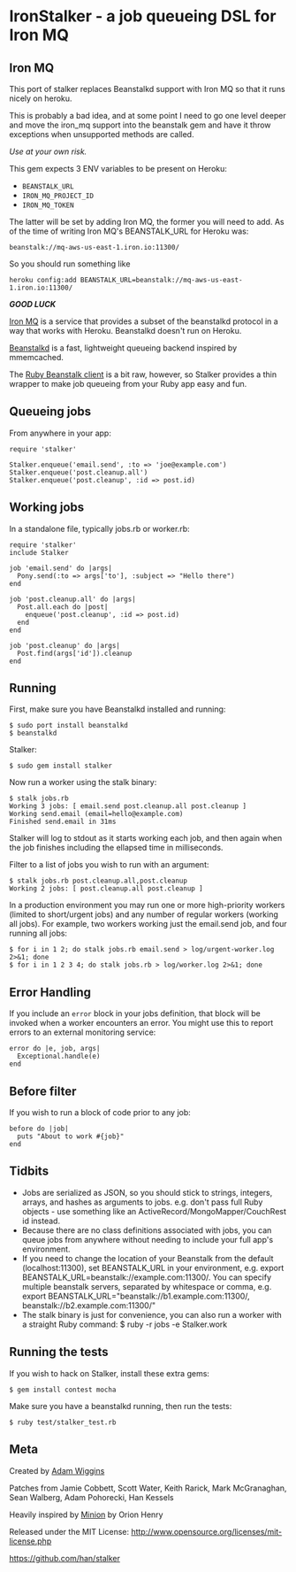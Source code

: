 IronStalker - a job queueing DSL for Iron MQ
==========================================

Iron MQ
-------

This port of stalker replaces Beanstalkd support with Iron MQ so that it runs nicely on heroku.

This is probably a bad idea, and at some point I need to go one level deeper and move the iron_mq support into the beanstalk gem and have it throw exceptions when unsupported methods are called. 

_Use at your own risk._

This gem expects 3 ENV variables to be present on Heroku:

* ```BEANSTALK_URL```
* ```IRON_MQ_PROJECT_ID```
* ```IRON_MQ_TOKEN```

The latter will be set by adding Iron MQ, the former you will need to add. As of the time of writing Iron MQ's BEANSTALK_URL for Heroku was:

    beanstalk://mq-aws-us-east-1.iron.io:11300/

So you should run something like

    heroku config:add BEANSTALK_URL=beanstalk://mq-aws-us-east-1.iron.io:11300/

___GOOD LUCK___

[Iron MQ](http://www.iron.io/products/mq) is a service that provides a subset of the beanstalkd protocol in a way that works with Heroku. Beanstalkd doesn't run on Heroku.

[Beanstalkd](http://kr.github.com/beanstalkd/) is a fast, lightweight queueing backend inspired by mmemcached.  

The [Ruby Beanstalk client](http://beanstalk.rubyforge.org/) is a bit raw, however, so Stalker provides a thin wrapper to make job queueing from your Ruby app easy and fun.

Queueing jobs
-------------

From anywhere in your app:

    require 'stalker'

    Stalker.enqueue('email.send', :to => 'joe@example.com')
    Stalker.enqueue('post.cleanup.all')
    Stalker.enqueue('post.cleanup', :id => post.id)

Working jobs
------------

In a standalone file, typically jobs.rb or worker.rb:

    require 'stalker'
    include Stalker

    job 'email.send' do |args|
      Pony.send(:to => args['to'], :subject => "Hello there")
    end

    job 'post.cleanup.all' do |args|
      Post.all.each do |post|
        enqueue('post.cleanup', :id => post.id)
      end
    end

    job 'post.cleanup' do |args|
      Post.find(args['id']).cleanup
    end

Running
-------

First, make sure you have Beanstalkd installed and running:

    $ sudo port install beanstalkd
    $ beanstalkd

Stalker:

    $ sudo gem install stalker

Now run a worker using the stalk binary:

    $ stalk jobs.rb
    Working 3 jobs: [ email.send post.cleanup.all post.cleanup ]
    Working send.email (email=hello@example.com)
    Finished send.email in 31ms

Stalker will log to stdout as it starts working each job, and then again when the job finishes including the ellapsed time in milliseconds.

Filter to a list of jobs you wish to run with an argument:

    $ stalk jobs.rb post.cleanup.all,post.cleanup
    Working 2 jobs: [ post.cleanup.all post.cleanup ]

In a production environment you may run one or more high-priority workers (limited to short/urgent jobs) and any number of regular workers (working all jobs).  For example, two workers working just the email.send job, and four running all jobs:

    $ for i in 1 2; do stalk jobs.rb email.send > log/urgent-worker.log 2>&1; done
    $ for i in 1 2 3 4; do stalk jobs.rb > log/worker.log 2>&1; done

Error Handling
-------------

If you include an `error` block in your jobs definition, that block will be invoked when a worker encounters an error. You might use this to report errors to an external monitoring service:

    error do |e, job, args|
      Exceptional.handle(e)
    end

Before filter
-------------

If you wish to run a block of code prior to any job:

    before do |job|
      puts "About to work #{job}"
    end

Tidbits
-------

* Jobs are serialized as JSON, so you should stick to strings, integers, arrays, and hashes as arguments to jobs.  e.g. don't pass full Ruby objects - use something like an ActiveRecord/MongoMapper/CouchRest id instead.
* Because there are no class definitions associated with jobs, you can queue jobs from anywhere without needing to include your full app's environment.
* If you need to change the location of your Beanstalk from the default (localhost:11300), set BEANSTALK_URL in your environment, e.g. export BEANSTALK_URL=beanstalk://example.com:11300/. You can specify multiple beanstalk servers, separated by whitespace or comma, e.g. export BEANSTALK_URL="beanstalk://b1.example.com:11300/, beanstalk://b2.example.com:11300/"
* The stalk binary is just for convenience, you can also run a worker with a straight Ruby command:
    $ ruby -r jobs -e Stalker.work

Running the tests
-----------------

If you wish to hack on Stalker, install these extra gems:

    $ gem install contest mocha

Make sure you have a beanstalkd running, then run the tests:

    $ ruby test/stalker_test.rb

Meta
----

Created by [Adam Wiggins](https://github.com/adamwiggins)

Patches from Jamie Cobbett, Scott Water, Keith Rarick, Mark McGranaghan, Sean Walberg, Adam Pohorecki, Han Kessels

Heavily inspired by [Minion](https://github.com/orionz/minion) by Orion Henry

Released under the MIT License: http://www.opensource.org/licenses/mit-license.php

https://github.com/han/stalker

